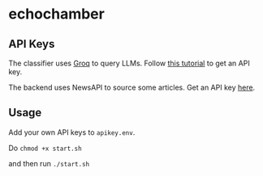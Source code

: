 # echochamber

## API Keys

The classifier uses [Groq](https://groq.com/) to query LLMs. Follow [this tutorial](https://console.groq.com/docs/quickstart) to get an API key.

The backend uses NewsAPI to source some articles. Get an API key [here](https://newsapi.org/).

## Usage

Add your own API keys to `apikey.env`.

Do `chmod +x start.sh`

and then run `./start.sh`

